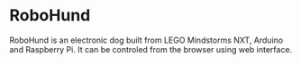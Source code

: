# RoboHund #

RoboHund is an electronic dog built from LEGO Mindstorms NXT, Arduino and Raspberry Pi. It can be controled from the browser using web interface.